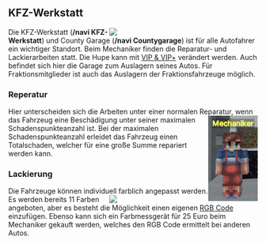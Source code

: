 ## KFZ-Werkstatt

<img align="right" width="300" eight="200" src="../../../assets/image/orte/KFZ-Werkstatt.png">

Die KFZ-Werkstatt (**/navi KFZ-Werkstatt**) und County Garage (**/navi Countygarage**)  ist für alle Autofahrer ein wichtiger Standort. Beim Mechaniker finden die Reparatur- und Lackierarbeiten statt. Die Hupe kann mit [VIP & VIP+](../../pages/allgemein/vip.md) verändert werden. Auch befindet sich hier die Garage zum Auslagern seines Autos. Für Fraktionsmitglieder ist auch das Auslagern der Fraktionsfahrzeuge möglich. 


### Reperatur

Hier unterscheiden sich die Arbeiten unter einer normalen Reparatur, <img align="right" width="100" eight="50" src="../../../assets/image/NPCs/mechaniker-npc.png"> wenn das Fahrzeug eine Beschädigung unter seiner maximalen Schadenspunkteanzahl ist. Bei der maximalen Schadenspunkteanzahl erleidet das Fahrzeug einen Totalschaden, welcher für eine große Summe repariert werden kann.


### Lackierung


Die Fahrzeuge können individuell farblich angepasst werden. <img align="right" width="200" eight="150" src="../../../assets/image/Öpnv/Mechaniker/Lakieren.png"> Es werden bereits 11 Farben angeboten, aber es besteht die Möglichkeit einen eigenen [RGB Code](https://encycolorpedia.de/00ff00) einzufügen. Ebenso kann sich ein Farbmessgerät für 25 Euro beim Mechaniker gekauft werden, welches den RGB Code ermittelt bei anderen Autos.

